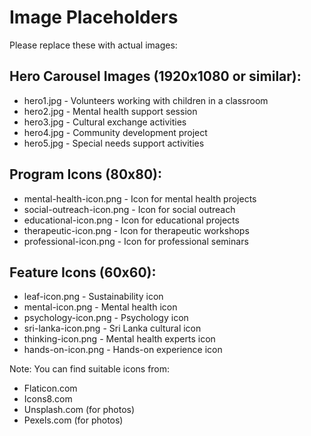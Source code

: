 # Image Placeholders

Please replace these with actual images:

## Hero Carousel Images (1920x1080 or similar):
- hero1.jpg - Volunteers working with children in a classroom
- hero2.jpg - Mental health support session
- hero3.jpg - Cultural exchange activities
- hero4.jpg - Community development project
- hero5.jpg - Special needs support activities

## Program Icons (80x80):
- mental-health-icon.png - Icon for mental health projects
- social-outreach-icon.png - Icon for social outreach
- educational-icon.png - Icon for educational projects
- therapeutic-icon.png - Icon for therapeutic workshops
- professional-icon.png - Icon for professional seminars

## Feature Icons (60x60):
- leaf-icon.png - Sustainability icon
- mental-icon.png - Mental health icon
- psychology-icon.png - Psychology icon
- sri-lanka-icon.png - Sri Lanka cultural icon
- thinking-icon.png - Mental health experts icon
- hands-on-icon.png - Hands-on experience icon

Note: You can find suitable icons from:
- Flaticon.com
- Icons8.com
- Unsplash.com (for photos)
- Pexels.com (for photos)
